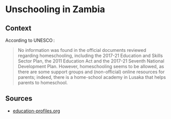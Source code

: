 # Unschooling in Zambia

## Context

According to UNESCO :

> No information was found in the official documents reviewed regarding homeschooling, including the 2017-21 Education and Skills Sector Plan, the 2011 Education Act and the 2017-21 Seventh National Development Plan. However, homeschooling seems to be allowed, as there are some support groups and (non-official) online resources for parents; indeed, there is a home-school academy in Lusaka that helps parents to homeschool.

## Sources

* [education-profiles.org](https://education-profiles.org/sub-saharan-africa/zambia/~non-state-actors-in-education)

